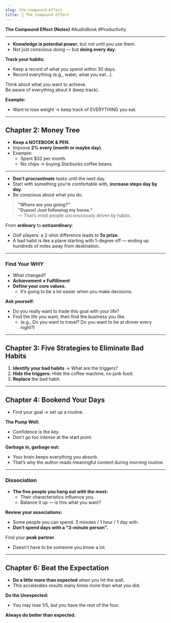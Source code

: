 ```yaml
---
slug: the-compound-effect
title: 📘 The Compound Effect
---
```

**The Compound Effect (Notes)**
\#AudioBook \#Productivity

---

- **Knowledge is potential power**, but not until you use them.  
- Not just conscious doing — but **doing every day**.  

**Track your habits:**  
- Keep a record of what you spend within 30 days.  
- Record everything (e.g., water, what you eat…).  

Think about what you want to achieve.  
Be aware of everything about it (keep track).  

**Example:**  
- Want to lose weight → keep track of EVERYTHING you eat.  

<!-- truncate -->

---
## Chapter 2: Money Tree

- **Keep a NOTEBOOK & PEN.**  
- Improve **2% every (month or maybe day)**.  
- Example:  
  - Spent $32 per month.  
  - No chips → buying Starbucks coffee beans.  

---

- **Don’t procrastinate** tasks until the next day.  
- Start with something you’re comfortable with, **increase steps day by day**.  
- Be conscious about what you do.  

> **"Where are you going?"**  
> **"Dunno! Just following my horse."**  
> — That’s most people unconsciously driven by habits.  

From **ordinary** to **extraordinary**:  
- Golf players: a 2-shot difference leads to **5x prize**.  
- A bad habit is like a plane starting with 1-degree off — ending up hundreds of miles away from destination.  

---

### Find Your WHY
- What changed?  
- **Achievement ≠ Fulfillment**  
- **Define your core values.**  
  - It’s going to be a lot easier when you make decisions.  

**Ask yourself:**  
- Do you really want to trade this goal with your life?  
- Find the life you want, then find the business you like.  
  - (e.g., Do you want to travel? Do you want to be at dinner every night?)  

---

## Chapter 3: Five Strategies to Eliminate Bad Habits
1. **Identify your bad habits** → What are the triggers?  
2. **Hide the triggers:** Hide the coffee machine, no junk food.  
3. **Replace** the bad habit.  

---

## Chapter 4: Bookend Your Days
- Find your goal → set up a routine.  

**The Pump Well:**  
- Confidence is the key.  
- Don’t go too intense at the start point.  

**Garbage in, garbage out:**  
- Your brain keeps everything you absorb.  
- That’s why the author reads meaningful content during morning routine.  

---

### Dissociation
- **The five people you hang out with the most:**  
  - Their characteristics influence you.  
  - Balance it up — is this what you want?  

**Review your associations:**  
- Some people you can spend: 3 minutes / 1 hour / 1 day with.  
- **Don’t spend days with a "3-minute person".**  

Find your **peak partner**.  
- Doesn’t have to be someone you know a lot.  

---

## Chapter 6: Beat the Expectation
- **Do a little more than expected** when you hit the wall.  
- This accelerates results many times more than what you did.  

**Do the Unexpected:**  
- You may lose 1/5, but you have the rest of the four.  

**Always do better than expected.**  